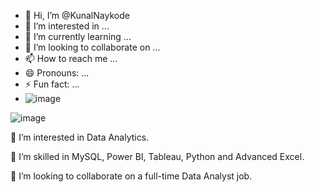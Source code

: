 - 👋 Hi, I’m @KunalNaykode
- 👀 I’m interested in ...
- 🌱 I’m currently learning ...
- 💞️ I’m looking to collaborate on ...
- 📫 How to reach me ...
- 😄 Pronouns: ...
- ⚡ Fun fact: ...
- ![image](https://github.com/user-attachments/assets/0f2abfc0-c95b-413b-b614-b14c91a1a927)

![image](https://github.com/user-attachments/assets/c1233431-0693-4dcc-82e2-e46cf594d46f)

<!---
KunalNaykode/KunalNaykode is a ✨ special ✨ repository because its `README.md` (this file) appears on your GitHub profile.
You can click the Preview link to take a look at your changes.
--->

👀 I’m interested in Data Analytics.

🌱 I’m skilled in MySQL, Power BI, Tableau, Python and Advanced Excel.

💞️ I’m looking to collaborate on a full-time Data Analyst job.
